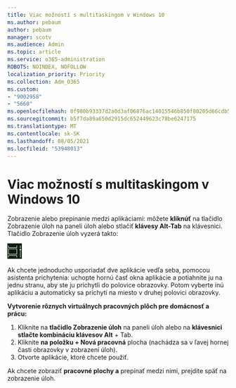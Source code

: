 ```yaml
---
title: Viac možností s multitaskingom v Windows 10
ms.author: pebaum
author: pebaum
manager: scotv
ms.audience: Admin
ms.topic: article
ms.service: o365-administration
ROBOTS: NOINDEX, NOFOLLOW
localization_priority: Priority
ms.collection: Adm_O365
ms.custom:
- "9002958"
- "5660"
ms.openlocfilehash: 0f980b93337d2a0d3af06876ac14015546b850f80205d66cdb5c4a6fce162c2e
ms.sourcegitcommit: b5f7da89a650d2915dc652449623c78be6247175
ms.translationtype: MT
ms.contentlocale: sk-SK
ms.lasthandoff: 08/05/2021
ms.locfileid: "53948013"
---
```

# <a name="do-more-with-multitasking-in-windows-10"></a>Viac možností s multitaskingom v Windows 10

Zobrazenie alebo prepínanie medzi aplikáciami: môžete **kliknúť** na tlačidlo Zobrazenie úloh na paneli úloh alebo stlačiť **klávesy Alt-Tab** na klávesnici. Tlačidlo Zobrazenie úloh vyzerá takto:

![Tlačidlo Zobrazenie úloh](media/task-view.png)

Ak chcete jednoducho usporiadať dve aplikácie vedľa seba, pomocou asistenta prichytenia: uchopte hornú časť okna aplikácie a potiahnite ju na jednu stranu, aby ste ju prichytli do polovice obrazovky. Potom vyberte inú aplikáciu a automaticky sa prichytí na miesto v druhej polovici obrazovky.

**Vytvorenie rôznych virtuálnych pracovných plôch pre domácnosť a prácu:**

1. Kliknite na **tlačidlo Zobrazenie úloh** na paneli úloh alebo na **klávesnici stlačte kombináciu klávesov Alt** + Tab.
2. Kliknite **na položku + Nová pracovná** plocha (nachádza sa v ľavej hornej časti obrazovky v zobrazení úloh).
3. Otvorte aplikácie, ktoré chcete použiť. 

Ak chcete zobraziť **pracovné plochy a** prepínať medzi nimi, prejdite späť na zobrazenie úloh.
